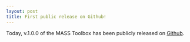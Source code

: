 ```yaml
--- 
layout: post 
title: First public release on Github!
--- 
```


Today, v.1.0.0 of the MASS Toolbox has been publicly released on [Github](https://github.com/SBRG/MASS-Toolbox/releases/tag/v1.0.0).